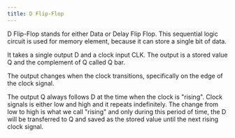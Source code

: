 ```yaml
---
title: D Flip-Flop
---
```

D Flip-Flop stands for either Data or Delay Flip Flop. This sequential logic circuit is used for memory element, because it can store a single bit of data.

It takes a single output D and a clock input CLK. The output is a stored value Q and the complement of Q called Q bar.

The output changes when the clock transitions, specifically on the edge of the clock signal.

The output Q always follows D at the time when the clock is "rising". Clock signals is either low and high and it repeats indefinitely. The change from low to high is what we call "rising" and only during this period of time, the D will be transferred to Q and saved as the stored value until the next rising clock signal.